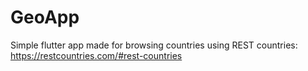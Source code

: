 # GeoApp

Simple flutter app made for browsing countries using REST countries:
https://restcountries.com/#rest-countries

